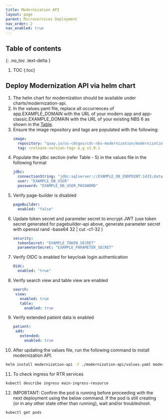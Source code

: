 ```yaml
---
title: Modernization API
layout: page
parent: Microservices Deployment
nav_order: 2
nav_enabled: true
---
```


## Table of contents
{: .no_toc .text-delta }

1. TOC
{:toc}

## Deploy Modernization API via helm chart

1. The helm chart for modernization should be available under charts/modernization-api.
2. In the values.yaml file, replace all occurrences of app.EXAMPLE_DOMAIN with the URL of your modern app and app-classic.EXAMPLE_DOMAIN with the URL of your existing NBS 6 as shown in the [Table](/NEDSS-SystemAdminGuide/docs/4_initial_kubernetes_deployment/1_nginx_ingress_deployment.html#deploy-nginx-ingress-controller-on-the-kubernetes-cluster).
3. Ensure the image repository and tags are populated with the following:
   ```yaml
   image:
     repository: "quay.io/us-cdcgov/cdc-nbs-modernization/modernization-api"
     tag: <release-version-tag> e.g v1.0.1
   ```
4. Populate the jdbc section (refer Table - 5) in the values file in the following format
   ```yaml
   jdbc:
     connectionString: "jdbc:sqlserver://EXAMPLE_DB_ENDPOINT:1433;databaseName=NBS_ODSE;user=DBUsername;password=DBPassword;encrypt=true;trustServerCertificate=true;"
     user: "EXAMPLE_DB_USER"
     password: "EXAMPLE_DB_USER_PASSWORD"
   ```
5. Verify page-builder is disabled
   ```yaml
   pageBuilder:
     enabled: "false"
   ```
6. Update token secret and parameter secret to encrypt JWT (use token secret generated for pagebuilder-api above, generate parameter secret with openssl rand -base64 32 | cut -c1-32 )
   ```yaml
   security:
     tokenSecret: "EXAMPLE_TOKEN_SECRET"
     parameterSecret: "EXAMPLE_PARAMETER_SECRET"
   ```
7. Verify OIDC is enabled for keycloak login authentication
   ```yaml
   Oidc:
     enabled: "true"
   ```
8. Verify search view and table view are enabled
   ```yaml
   search:
    view:
      enabled: true
      table:
        enabled: true
   ```
9. Verify extended patient data is enabled
   ```yaml
   patient:
    add:
      extended:
        enabled: true
   ```
10. After updating the values file, run the following command to install modernization API.
   ```bash
   helm install modernization-api -f ./modernization-api/values.yaml modernization-api
   ```
11. To check ingress for RTR services
   ```bash
   kubectl describe ingress main-ingress-resource
   ```
12. IMPORTANT: Confirm the pod is running before proceeding with the next deployment using the below command. If the pod is still creating (or in any other state other than running), wait and/or troubleshoot.
   ```bash
   kubectl get pods
   ```

